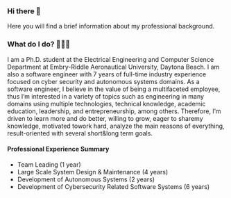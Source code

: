 ### Hi there 👋
Here you will find a brief information about my professional background.

### What do I do? 👨🏻‍💻
I am a Ph.D. student at the Electrical Engineering and Computer Science Department at Embry-Riddle Aeronautical University,
Daytona Beach. I am also a software engineer with 7 years of full-time industry experience focused on cyber security and
autonomous systems domains. As a software engineer, I believe in the value of being a multifaceted employee, thus I’m
interested in a variety of topics such as engineering in many domains using multiple technologies, technical knowledge,
academic education, leadership, and entrepreneurship, among others. Therefore, I’m driven to learn more and do better,
willing to grow, eager to sharemy knowledge, motivated towork hard, analyze the main reasons of everything, result-oriented
with several short&long term goals.

#### Professional Experience Summary
- Team Leading (1 year)
- Large Scale System Design & Maintenance (4 years)
- Development of Autonomous Systems (2 years)
- Development of Cybersecurity Related Software Systems (6 years)
